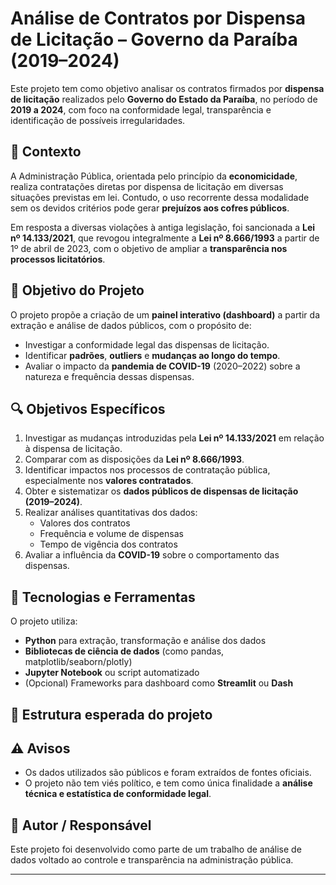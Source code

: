 # Análise de Contratos por Dispensa de Licitação – Governo da Paraíba (2019–2024)

Este projeto tem como objetivo analisar os contratos firmados por **dispensa de licitação** realizados pelo **Governo do Estado da Paraíba**, no período de **2019 a 2024**, com foco na conformidade legal, transparência e identificação de possíveis irregularidades.

## 📌 Contexto

A Administração Pública, orientada pelo princípio da **economicidade**, realiza contratações diretas por dispensa de licitação em diversas situações previstas em lei. Contudo, o uso recorrente dessa modalidade sem os devidos critérios pode gerar **prejuízos aos cofres públicos**.

Em resposta a diversas violações à antiga legislação, foi sancionada a **Lei nº 14.133/2021**, que revogou integralmente a **Lei nº 8.666/1993** a partir de 1º de abril de 2023, com o objetivo de ampliar a **transparência nos processos licitatórios**.

## 🎯 Objetivo do Projeto

O projeto propõe a criação de um **painel interativo (dashboard)** a partir da extração e análise de dados públicos, com o propósito de:
- Investigar a conformidade legal das dispensas de licitação.
- Identificar **padrões**, **outliers** e **mudanças ao longo do tempo**.
- Avaliar o impacto da **pandemia de COVID-19** (2020–2022) sobre a natureza e frequência dessas dispensas.

## 🔍 Objetivos Específicos

1. Investigar as mudanças introduzidas pela **Lei nº 14.133/2021** em relação à dispensa de licitação.
2. Comparar com as disposições da **Lei nº 8.666/1993**.
3. Identificar impactos nos processos de contratação pública, especialmente nos **valores contratados**.
4. Obter e sistematizar os **dados públicos de dispensas de licitação (2019–2024)**.
5. Realizar análises quantitativas dos dados:
   - Valores dos contratos
   - Frequência e volume de dispensas
   - Tempo de vigência dos contratos
6. Avaliar a influência da **COVID-19** sobre o comportamento das dispensas.

## 🧰 Tecnologias e Ferramentas

O projeto utiliza:
- **Python** para extração, transformação e análise dos dados
- **Bibliotecas de ciência de dados** (como pandas, matplotlib/seaborn/plotly)
- **Jupyter Notebook** ou script automatizado
- (Opcional) Frameworks para dashboard como **Streamlit** ou **Dash**

## 📁 Estrutura esperada do projeto



## ⚠️ Avisos

- Os dados utilizados são públicos e foram extraídos de fontes oficiais.
- O projeto não tem viés político, e tem como única finalidade a **análise técnica e estatística de conformidade legal**.

## 👤 Autor / Responsável

Este projeto foi desenvolvido como parte de um trabalho de análise de dados voltado ao controle e transparência na administração pública.

---


